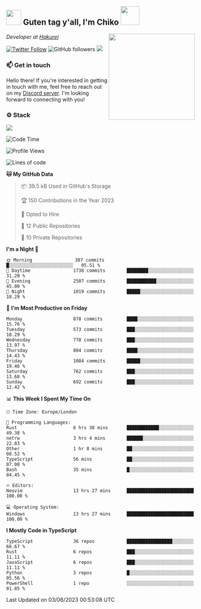 <h2><img src="https://cdn.discordapp.com/emojis/1100181376730402906.gif?quality=lossless" width="40"> Guten tag y'all, I'm Chiko <img src="https://a.ppy.sh/15907233" width="50"></h2>
<a href="https://twitter.com/Zzul0714/status/1654451338179395585?s=20"><img align='right' src="https://cdn.discordapp.com/attachments/1109162815866023976/1109163700583153705/FvXKt8paEAAR6Ak1.png" width="230"></a>
<p><em>Developer at <a href="https://github.com/hakureiapp">Hakurei</a></em></p>

[![Twitter Follow](https://img.shields.io/twitter/follow/chikoxq?label=Follow)](https://twitter.com/intent/follow?screen_name=chikoxq)
![GitHub followers](https://img.shields.io/github/followers/chikof?label=Follow&style=social)
![](https://komarev.com/ghpvc/?username=chikof&color=blue)

### 📫 Get in touch
Hello there! If you're interested in getting in touch with me, feel free to reach out on my [Discord server](https://discord.gg/sejc7TnX6N). I'm looking forward to connecting with you!

### ⚙️ Stack
![](https://skillicons.dev/icons?i=git,kubernetes,docker,js,ts,cloudflare,css,deno,express,graphql,html,mongodb,nestjs,py,react,apollo,bash,java,lua,nextjs,netlify,nodejs,ps,powershell,rust,neovim,tauri,sentry,postgres,tailwind,prisma,actix)

<!--START_SECTION:waka-->
![Code Time](http://img.shields.io/badge/Code%20Time-1%2C399%20hrs%2031%20mins-blue)

![Profile Views](http://img.shields.io/badge/Profile%20Views-56-blue)

![Lines of code](https://img.shields.io/badge/From%20Hello%20World%20I%27ve%20Written-4.0%20million%20lines%20of%20code-blue)

**🐱 My GitHub Data** 

> 📦 39.5 kB Used in GitHub's Storage 
 > 
> 🏆 150 Contributions in the Year 2023
 > 
> 💼 Opted to Hire
 > 
> 📜 12 Public Repositories 
 > 
> 🔑 10 Private Repositories 
 > 
**I'm a Night 🦉** 

```text
🌞 Morning                307 commits         █░░░░░░░░░░░░░░░░░░░░░░░░   05.51 % 
🌆 Daytime                1738 commits        ████████░░░░░░░░░░░░░░░░░   31.20 % 
🌃 Evening                2507 commits        ███████████░░░░░░░░░░░░░░   45.00 % 
🌙 Night                  1019 commits        █████░░░░░░░░░░░░░░░░░░░░   18.29 % 
```
📅 **I'm Most Productive on Friday** 

```text
Monday                   878 commits         ████░░░░░░░░░░░░░░░░░░░░░   15.76 % 
Tuesday                  573 commits         ███░░░░░░░░░░░░░░░░░░░░░░   10.29 % 
Wednesday                778 commits         ███░░░░░░░░░░░░░░░░░░░░░░   13.97 % 
Thursday                 804 commits         ████░░░░░░░░░░░░░░░░░░░░░   14.43 % 
Friday                   1084 commits        █████░░░░░░░░░░░░░░░░░░░░   19.46 % 
Saturday                 762 commits         ███░░░░░░░░░░░░░░░░░░░░░░   13.68 % 
Sunday                   692 commits         ███░░░░░░░░░░░░░░░░░░░░░░   12.42 % 
```


📊 **This Week I Spent My Time On** 

```text
🕑︎ Time Zone: Europe/London

💬 Programming Languages: 
Rust                     6 hrs 38 mins       ████████████░░░░░░░░░░░░░   49.38 % 
netrw                    3 hrs 4 mins        ██████░░░░░░░░░░░░░░░░░░░   22.83 % 
Other                    1 hr 8 mins         ██░░░░░░░░░░░░░░░░░░░░░░░   08.52 % 
TypeScript               56 mins             ██░░░░░░░░░░░░░░░░░░░░░░░   07.00 % 
Bash                     35 mins             █░░░░░░░░░░░░░░░░░░░░░░░░   04.45 % 

🔥 Editors: 
Neovim                   13 hrs 27 mins      █████████████████████████   100.00 % 

💻 Operating System: 
Windows                  13 hrs 27 mins      █████████████████████████   100.00 % 
```

**I Mostly Code in TypeScript** 

```text
TypeScript               36 repos            █████████████████░░░░░░░░   66.67 % 
Rust                     6 repos             ███░░░░░░░░░░░░░░░░░░░░░░   11.11 % 
JavaScript               6 repos             ███░░░░░░░░░░░░░░░░░░░░░░   11.11 % 
Python                   3 repos             █░░░░░░░░░░░░░░░░░░░░░░░░   05.56 % 
PowerShell               1 repo              ░░░░░░░░░░░░░░░░░░░░░░░░░   01.85 % 
```




 Last Updated on 03/06/2023 00:53:08 UTC
<!--END_SECTION:waka-->


<!--
<p align="center">
     <a href="https://discord.gg/HhybNhchcC"><img src="https://invidget.switchblade.xyz/sejc7TnX6N" align="center" ><a>
</p> 
-->
